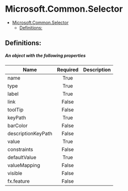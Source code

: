 <a name="microsoft-common-selector"></a>
# Microsoft.Common.Selector
* [Microsoft.Common.Selector](#microsoft-common-selector)
    * [Definitions:](#microsoft-common-selector-definitions)

<a name="microsoft-common-selector-definitions"></a>
## Definitions:
<a name="microsoft-common-selector-definitions-an-object-with-the-following-properties"></a>
##### An object with the following properties
| Name | Required | Description
| ---|:--:|:--:|
|name|True|
|type|True|
|label|True|
|link|False|
|toolTip|False|
|keyPath|True|
|barColor|False|
|descriptionKeyPath|False|
|value|True|
|constraints|False|
|defaultValue|True|
|valueMapping|False|
|visible|False|
|fx.feature|False|
